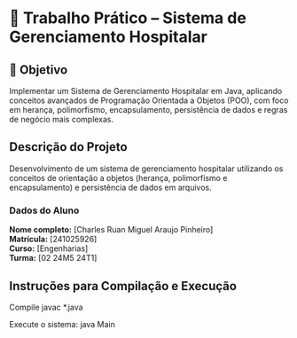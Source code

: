 # 🏥 Trabalho Prático – Sistema de Gerenciamento Hospitalar

## 🎯 Objetivo
Implementar um Sistema de Gerenciamento Hospitalar em Java, aplicando conceitos avançados de Programação Orientada a Objetos (POO), com foco em herança, polimorfismo, encapsulamento, persistência de dados e regras de negócio mais complexas.

## Descrição do Projeto
Desenvolvimento de um sistema de gerenciamento hospitalar utilizando os conceitos de orientação a objetos (herança, polimorfismo e encapsulamento) e persistência de dados em arquivos.

### Dados do Aluno
**Nome completo:** [Charles Ruan Miguel Araujo Pinheiro]  
**Matrícula:** [241025926]  
**Curso:** [Engenharias]  
**Turma:** [02 24M5 24T1]  

## Instruções para Compilação e Execução

Compile 
javac *.java

Execute o sistema:
java Main
